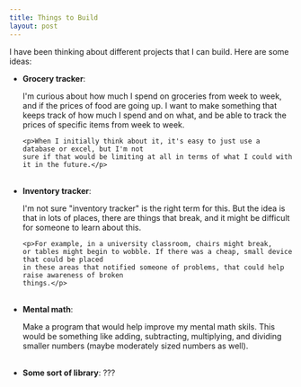 ```yaml
---
title: Things to Build
layout: post
---
```


<p>I have been thinking about different projects that I can build. Here are some ideas:</p>

<ul>
  <li><strong>Grocery tracker</strong>:
    <p>I'm curious about how much I spend on groceries from week to week,
    and if the prices of food are going up. I want to make something that keeps track of how
    much I spend and on what, and be able to track the prices of specific items from week to week.</p>
    
    <p>When I initially think about it, it's easy to just use a database or excel, but I'm not
    sure if that would be limiting at all in terms of what I could with it in the future.</p>
  </li>

  <br/>

  <li><strong>Inventory tracker</strong>:
    <p>I'm not sure "inventory tracker" is the right term for this.
    But the idea is that in lots of places, there are things that break, and it might be difficult
    for someone to learn about this.</p>
    
    <p>For example, in a university classroom, chairs might break,
    or tables might begin to wobble. If there was a cheap, small device that could be placed
    in these areas that notified someone of problems, that could help raise awareness of broken
    things.</p>
  </li>

  <br/>

  <li><strong>Mental math</strong>:
    <p>Make a program that would help improve my mental math skils. This would be
    something like adding, subtracting, multiplying, and dividing smaller numbers (maybe moderately
    sized numbers as well).</p>
  </li>

  <br/>

  <li><strong>Some sort of library</strong>: ???</li>
</ul>
